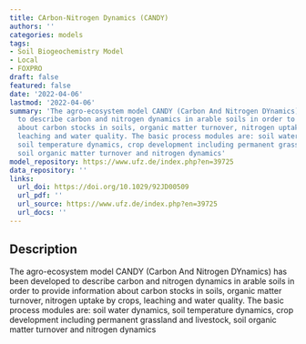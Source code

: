 ```yaml
---
title: CArbon-Nitrogen Dynamics (CANDY)
authors: ''
categories: models
tags:
- Soil Biogeochemistry Model
- Local
- FOXPRO
draft: false
featured: false
date: '2022-04-06'
lastmod: '2022-04-06'
summary: 'The agro-ecosystem model CANDY (Carbon And Nitrogen DYnamics) has been developed
  to describe carbon and nitrogen dynamics in arable soils in order to provide information
  about carbon stocks in soils, organic matter turnover, nitrogen uptake by crops,
  leaching and water quality. The basic process modules are: soil water dynamics,
  soil temperature dynamics, crop development including permanent grassland and livestock,
  soil organic matter turnover and nitrogen dynamics'
model_repository: https://www.ufz.de/index.php?en=39725
data_repository: ''
links:
  url_doi: https://doi.org/10.1029/92JD00509
  url_pdf: ''
  url_source: https://www.ufz.de/index.php?en=39725
  url_docs: ''
---
```


## Description

The agro-ecosystem model CANDY (Carbon And Nitrogen DYnamics) has been developed to describe carbon and nitrogen dynamics in arable soils in order to provide information about carbon stocks in soils, organic matter turnover, nitrogen uptake by crops, leaching and water quality. The basic process modules are: soil water dynamics, soil temperature dynamics, crop development including permanent grassland and livestock, soil organic matter turnover and nitrogen dynamics


